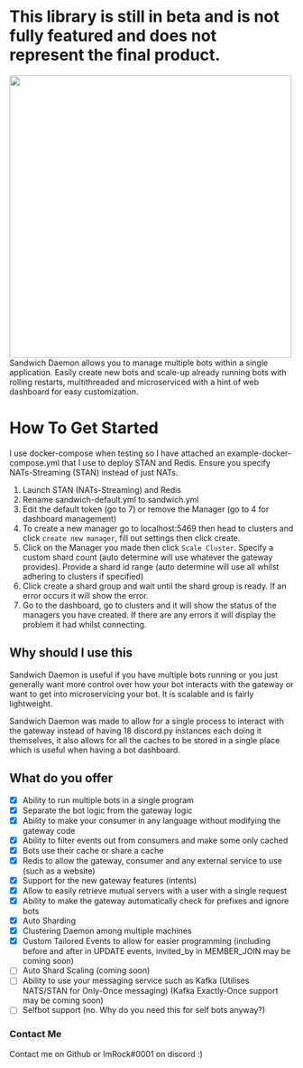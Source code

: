# This library is still in beta and is not fully featured and does not represent the final product.

<img src="https://raw.githubusercontent.com/TheRockettek/Sandwich-Daemon/master/assets/icon.svg" width="500"/>
Sandwich Daemon allows you to manage multiple bots within a single application. Easily create new bots and scale-up already running bots with rolling restarts, multithreaded and microserviced with a hint of web dashboard for easy customization.

# How To Get Started

I use docker-compose when testing so I have attached an example-docker-compose.yml that I use to deploy STAN and Redis. Ensure you specify NATs-Streaming (STAN) instead of just NATs.

1. Launch STAN (NATs-Streaming) and Redis
2. Rename sandwich-default.yml to sandwich.yml
3. Edit the default token (go to 7) or remove the Manager (go to 4 for dashboard management)
4. To create a new manager go to localhost:5469 then head to clusters and click `create new manager`, fill out settings then click create.
5. Click on the Manager you made then click `Scale Cluster`. Specify a custom shard count (auto determine will use whatever the gateway provides). Provide a shard id range (auto determine will use all whilst adhering to clusters if specified)
6. Click create a shard group and wait until the shard group is ready. If an error occurs it will show the error.
7. Go to the dashboard, go to clusters and it will show the status of the managers you have created. If there are any errors it will display the problem it had whilst connecting.

## Why should I use this

Sandwich Daemon is useful if you have multiple bots running or you just generally want more control over how your bot interacts with the gateway or want to get into microservicing your bot. It is scalable and is fairly lightweight.

Sandwich Daemon was made to allow for a single process to interact with the gateway instead of having 18 discord.py instances each doing it themselves, it also allows for all the caches to be stored in a single place which is useful when having a bot dashboard.

## What do you offer

- [x] Ability to run multiple bots in a single program
- [x] Separate the bot logic from the gateway logic
- [x] Ability to make your consumer in any language without modifying the gateway code
- [x] Ability to filter events out from consumers and make some only cached
- [x] Bots use their cache or share a cache
- [x] Redis to allow the gateway, consumer and any external service to use (such as a website)
- [x] Support for the new gateway features (intents)
- [x] Allow to easily retrieve mutual servers with a user with a single request
- [x] Ability to make the gateway automatically check for prefixes and ignore bots
- [x] Auto Sharding
- [x] Clustering Daemon among multiple machines
- [x] Custom Tailored Events to allow for easier programming (including before and after in UPDATE events, invited_by in MEMBER_JOIN may be coming soon)
- [ ] Auto Shard Scaling (coming soon)
- [ ] Ability to use your messaging service such as Kafka (Utilises NATS/STAN for Only-Once messaging) (Kafka Exactly-Once support may be coming soon)
- [ ] Selfbot support (no. Why do you need this for self bots anyway?)

### Contact Me

Contact me on Github or ImRock#0001 on discord :)
